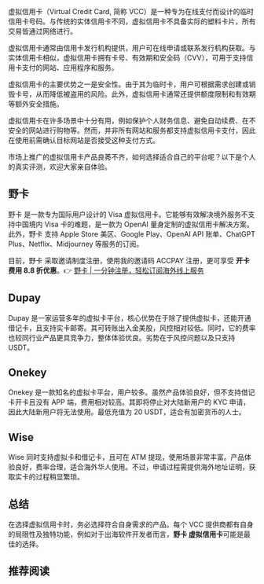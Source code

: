 虚拟信用卡（Virtual Credit Card, 简称 VCC）是一种专为在线支付而设计的临时信用卡号码。与传统的实体信用卡不同，虚拟信用卡不具备实际的塑料卡片，所有交易皆通过网络进行。

虚拟信用卡通常由信用卡发行机构提供，用户可在线申请或联系发行机构获取。与实体信用卡相似，虚拟信用卡拥有卡号、有效期和安全码（CVV），可用于支持信用卡支付的网站、应用程序和服务。

虚拟信用卡的主要优势之一是安全性。由于其为临时卡，用户可根据需求创建或销毁卡号，从而降低被盗用的风险。此外，虚拟信用卡通常还提供额度限制和有效期等额外安全措施。

虚拟信用卡在许多场景中十分有用，例如保护个人财务信息、避免自动续费、在不安全的网站进行购物等。然而，并非所有网站和服务都支持虚拟信用卡支付，因此在使用前需确认目标网站是否接受这种支付方式。

市场上推广的虚拟信用卡产品良莠不齐，如何选择适合自己的平台呢？以下是个人的真实评测，欢迎大家亲自体验。

## 野卡

野卡 是一款专为国际用户设计的 Visa 虚拟信用卡。它能够有效解决境外服务不支持中国境内 Visa 卡的难题，是一款为 OpenAI 量身定制的虚拟信用卡解决方案。此外，野卡 支持 Apple Store 美区、Google Play、OpenAI API 账单、ChatGPT Plus、Netflix、Midjourney 等服务的订阅。

目前，野卡 采取邀请制度注册，使用我的邀请码 ACCPAY 注册，更可享受 **开卡费用 8.8 折优惠**。👉 [野卡 | 一分钟注册，轻松订阅海外线上服务](https://bit.ly/bewildcard)

## Dupay

Dupay 是一家运营多年的虚拟卡平台，核心优势在于除了提供虚拟卡，还能开通借记卡，且支持实卡邮寄。其可转账出入金美股，风控相对较低。同时，它的费率也较同行业产品更具竞争力，整体体验优良。劣势在于风控问题以及只支持 USDT。

## Onekey

Onekey 是一款知名的虚拟卡平台，用户较多。虽然产品体验良好，但不支持借记卡开卡且没有 APP 端，费用相对较高。其即将停止对大陆新用户的 KYC 申请，因此大陆新用户将无法使用。最低充值为 20 USDT，适合有加密货币的人士。

## Wise

Wise 同时支持虚拟卡和借记卡，且可在 ATM 提现，使用场景非常丰富。产品体验良好，费率合理，适合海外华人使用。不过，申请过程需提供海外地址证明，获取实卡的过程稍显繁琐。

## 总结

在选择虚拟信用卡时，务必选择符合自身需求的产品。每个 VCC 提供商都有自身的局限性及独特功能，例如对于出海软件开发者而言，**野卡 虚拟信用卡**可能是最佳的选择。

## 推荐阅读